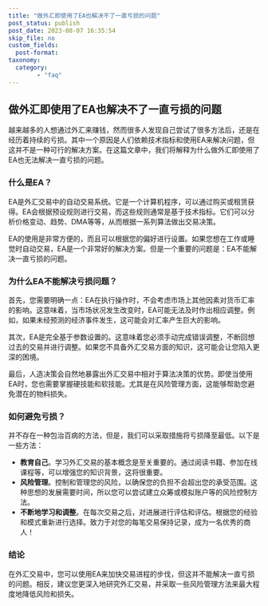 ```yaml
---
title: "做外汇即使用了EA也解决不了一直亏损的问题"
post_status: publish
post_date: 2023-08-07 16:35:54
skip_file: no
custom_fields: 
  post-format: 
taxonomy:
  category:
        - "faq"
---
```


## 做外汇即使用了EA也解决不了一直亏损的问题

越来越多的人想通过外汇来赚钱，然而很多人发现自己尝试了很多方法后，还是在经历着持续的亏损。其中一个原因是人们依赖技术指标和使用EA来解决问题，但这并不是一种可行的解决方案。在这篇文章中，我们将解释为什么做外汇即使用了EA也无法解决一直亏损的问题。

### 什么是EA？

EA是外汇交易中的自动交易系统。它是一个计算机程序，可以通过购买或租赁获得。EA会根据预设规则进行交易，而这些规则通常是基于技术指标。它们可以分析价格变动、趋势、DMA等等，从而根据一系列算法做出交易决策。

EA的使用是非常方便的，而且可以根据您的偏好进行设置。如果您想在工作或睡觉时自动交易，EA是一个非常好的解决方案。但是一个重要的问题是：EA不能解决一直亏损的问题。

### 为什么EA不能解决亏损问题？

首先，您需要明确一点：EA在执行操作时，不会考虑市场上其他因素对货币汇率的影响。这意味着，当市场状况发生改变时，EA可能无法及时作出相应调整。例如，如果未经预测的经济事件发生，这可能会对汇率产生巨大的影响。

其次，EA是完全基于参数设置的。这意味着您必须手动完成错误调整，不断回想过去的交易并进行调整。如果您不具备外汇交易方面的知识，这可能会让您陷入更深的困境。

最后，人造决策会自然地暴露出外汇交易中相对于算法决策的优势。即使当使用EA时，您也需要掌握硬技能和软技能。尤其是在风险管理方面，这能够帮助您避免潜在的物料损失。

### 如何避免亏损？

并不存在一种包治百病的方法，但是，我们可以采取措施将亏损降至最低。以下是一些方法：

- **教育自己**。学习外汇交易的基本概念是至关重要的。通过阅读书籍、参加在线课程等，可以增强您的知识背景，这将很重要。
- **风险管理**。控制和管理您的风险，以确保您的负担不会超出您的承受范围。这种思想的发展需要时间，所以您可以尝试建立众筹或模拟账户等的风险控制方法。
- **不断地学习和调整**。在每次交易之后，对进展进行评估和评估。根据您的经验和模式重新进行选择。致力于对您的每笔交易保持记录，成为一名优秀的商人！

### 结论

在外汇交易中，您可以使用EA来加快交易进程的步伐，但这并不能解决一直亏损的问题。相反，建议您更深入地研究外汇交易，并采取一些风险管理方法来最大程度地降低风险和损失。
